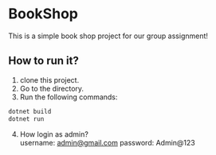 # BookShop  
This is a simple book shop project for our group assignment!
  
## How to run it?  
1. clone this project.
2. Go to the directory.
3. Run the following commands:
  
```bash
dotnet build
dotnet run
```
  
4. How login as admin?  
     username: admin@gmail.com
     password: Admin@123
